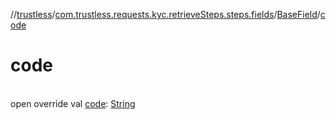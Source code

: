 //[trustless](../../../index.md)/[com.trustless.requests.kyc.retrieveSteps.steps.fields](../index.md)/[BaseField](index.md)/[code](code.md)

# code

\
open override val [code](code.md): [String](https://kotlinlang.org/api/latest/jvm/stdlib/kotlin/-string/index.html)
